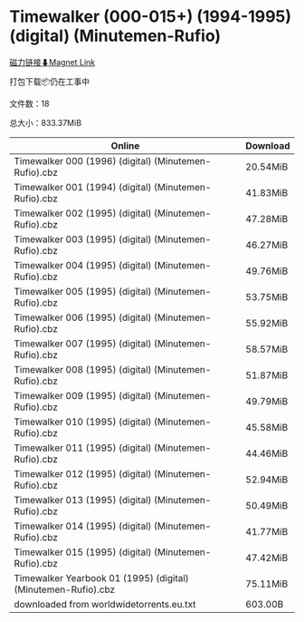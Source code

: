 # Timewalker (000-015+) (1994-1995) (digital) (Minutemen-Rufio)

[磁力链接⬇Magnet Link](magnet:?xt=urn:btih:90201127317f5b72d887d5cb7980cec9e4209bd5&dn=Timewalker%20%28000-015%2B%29%20%281994-1995%29%20%28digital%29%20%28Minutemen-Rufio%29)

打包下载📦仍在工事中

文件数：18

总大小：833.37MiB

Online | Download
--- | ---
Timewalker 000 (1996) (digital) (Minutemen-Rufio).cbz | 20.54MiB
Timewalker 001 (1994) (digital) (Minutemen-Rufio).cbz | 41.83MiB
Timewalker 002 (1995) (digital) (Minutemen-Rufio).cbz | 47.28MiB
Timewalker 003 (1995) (digital) (Minutemen-Rufio).cbz | 46.27MiB
Timewalker 004 (1995) (digital) (Minutemen-Rufio).cbz | 49.76MiB
Timewalker 005 (1995) (digital) (Minutemen-Rufio).cbz | 53.75MiB
Timewalker 006 (1995) (digital) (Minutemen-Rufio).cbz | 55.92MiB
Timewalker 007 (1995) (digital) (Minutemen-Rufio).cbz | 58.57MiB
Timewalker 008 (1995) (digital) (Minutemen-Rufio).cbz | 51.87MiB
Timewalker 009 (1995) (digital) (Minutemen-Rufio).cbz | 49.79MiB
Timewalker 010 (1995) (digital) (Minutemen-Rufio).cbz | 45.58MiB
Timewalker 011 (1995) (digital) (Minutemen-Rufio).cbz | 44.46MiB
Timewalker 012 (1995) (digital) (Minutemen-Rufio).cbz | 52.94MiB
Timewalker 013 (1995) (digital) (Minutemen-Rufio).cbz | 50.49MiB
Timewalker 014 (1995) (digital) (Minutemen-Rufio).cbz | 41.77MiB
Timewalker 015 (1995) (digital) (Minutemen-Rufio).cbz | 47.42MiB
Timewalker Yearbook 01 (1995) (digital) (Minutemen-Rufio).cbz | 75.11MiB
downloaded from worldwidetorrents.eu.txt | 603.00B